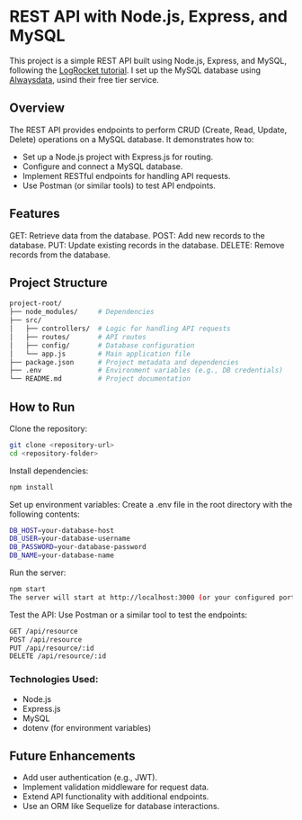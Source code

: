 # REST API with Node.js, Express, and MySQL
This project is a simple REST API built using Node.js, Express, and MySQL, following the [LogRocket tutorial](https://blog.logrocket.com/build-rest-api-node-express-mysql/).
I set up the MySQL database using [Alwaysdata](https://www.alwaysdata.com/en/), usind their free tier service. 

## Overview
The REST API provides endpoints to perform CRUD (Create, Read, Update, Delete) operations on a MySQL database. It demonstrates how to:

- Set up a Node.js project with Express.js for routing.
- Configure and connect a MySQL database.
- Implement RESTful endpoints for handling API requests.
- Use Postman (or similar tools) to test API endpoints.
  
## Features
GET: Retrieve data from the database.
POST: Add new records to the database.
PUT: Update existing records in the database.
DELETE: Remove records from the database.

## Project Structure

```bash
project-root/
├── node_modules/     # Dependencies
├── src/
│   ├── controllers/  # Logic for handling API requests
│   ├── routes/       # API routes
│   ├── config/       # Database configuration
│   └── app.js        # Main application file
├── package.json      # Project metadata and dependencies
├── .env              # Environment variables (e.g., DB credentials)
└── README.md         # Project documentation
```

## How to Run

Clone the repository:
```bash
git clone <repository-url>
cd <repository-folder>
```

Install dependencies:
```bash
npm install
```

Set up environment variables: Create a .env file in the root directory with the following contents:
```bash
DB_HOST=your-database-host
DB_USER=your-database-username
DB_PASSWORD=your-database-password
DB_NAME=your-database-name
```
Run the server:
```bash
npm start
The server will start at http://localhost:3000 (or your configured port)
```
Test the API: Use Postman or a similar tool to test the endpoints:

```bash
GET /api/resource
POST /api/resource
PUT /api/resource/:id
DELETE /api/resource/:id
```

### Technologies Used:
- Node.js
- Express.js
- MySQL
- dotenv (for environment variables)

## Future Enhancements
- Add user authentication (e.g., JWT).
- Implement validation middleware for request data.
- Extend API functionality with additional endpoints.
- Use an ORM like Sequelize for database interactions.
